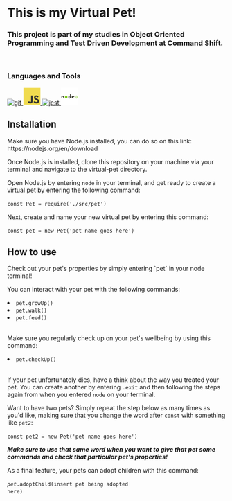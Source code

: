 <h1>This is my Virtual Pet!</h1>
<h3>This project is part of my studies in Object Oriented Programming and Test Driven Development at Command Shift.</h3>

<br />

<h3>Languages and Tools</h3>
<p> <a href="https://git-scm.com/" target="_blank" rel="noreferrer"> <img src="https://www.vectorlogo.zone/logos/git-scm/git-scm-icon.svg" alt="git" width="40" height="40"/> </a> <a href="https://developer.mozilla.org/en-US/docs/Web/JavaScript" target="_blank" rel="noreferrer"> <img src="https://raw.githubusercontent.com/devicons/devicon/master/icons/javascript/javascript-original.svg" alt="javascript" width="40" height="40"/> </a> <a href="https://jestjs.io" target="_blank" rel="noreferrer"> <img src="https://www.vectorlogo.zone/logos/jestjsio/jestjsio-icon.svg" alt="jest" width="40" height="40"/> </a> <a href="https://nodejs.org" target="_blank" rel="noreferrer"> <img src="https://raw.githubusercontent.com/devicons/devicon/master/icons/nodejs/nodejs-original-wordmark.svg" alt="nodejs" width="40" height="40"/> </a> </p>

<h2>Installation</h2>

<p>Make sure you have Node.js installed, you can do so on this link: <a>https://nodejs.org/en/download</a></p>

<p>Once Node.js is installed, clone this repository on your machine via your terminal and navigate to the virtual-pet directory.</p>

<p>Open Node.js by entering <code>node</code> in your terminal, and get ready to create a virtual pet by entering the following command:</p>

<code>const Pet = require('./src/pet')</code>

<p>Next, create and name your new virtual pet by entering this command:</p>

<code>const pet = new Pet('pet name goes here')</code>

<h2>How to use</h2>

<p>Check out your pet's properties by simply entering `pet` in your node terminal!</p>

<p>You can interact with your pet with the following commands:</p>

<li><code>pet.growUp()</code></li>
<li><code>pet.walk()</code></li>
<li><code>pet.feed()</code></li>

<br />

<p>Make sure you regularly check up on your pet's wellbeing by using this command:</p>

<li><code>pet.checkUp()</code></li>

<br />

<p>If your pet unfortunately dies, have a think about the way you treated your pet. You can create another by entering <code>.exit</code> and then following the steps again from when you entered <code>node</code> on your terminal.</p> 

<p>Want to have two pets? Simply repeat the step below as many times as you'd like, making sure that you change the word after <code>const</code> with something like <code>pet2</code>:</p>

<code>const pet2 = new Pet('pet name goes here')</code>

<p><strong><em>Make sure to use that same word when you want to give that pet some commands and check that particular pet's properties!</em></strong></p>

<p>As a final feature, your pets can adopt children with this command:</p>

<code><em>pet</em>.adoptChild(insert pet being adopted here)</code>

